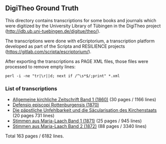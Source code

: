 ## DigiTheo Ground Truth

This directory contains transcriptions for some books and journals which were digitized
by the University Library of Tübingen in the DigiTheo project
(http://idb.ub.uni-tuebingen.de/digitue/theo/).

The transcriptions were done with eScriptorium, a transcription platform
developed as part of the Scripta and RESILIENCE projects
(https://gitlab.com/scripta/escriptorium/).

After exporting the transcriptions as PAGE XML files, those files were
processed to remove empty lines:

    perl -i -ne "tr|\r||d; next if /^\s*$/;print" *.xml

### List of transcriptions

- [Allgemeine kirchliche Zeitschrift Band 1 (1860)](http://idb.ub.uni-tuebingen.de/opendigi/akzs_1860) (30 pages / 1166 lines)
- [Defensio episcopi Rottenburgensis (1870)](http://idb.ub.uni-tuebingen.de/opendigi/hefele1870)
- [Die päpstliche Unfehlbarkeit und die Säcularisation des Kirchenstaats](http://idb.ub.uni-tuebingen.de/opendigi/zeller1871) (20 pages 731 lines)
- [Stimmen aus Maria-Laach Band 1 (1871)](http://idb.ub.uni-tuebingen.de/opendigi/stml_1871_01) (25 pages / 945 lines)
- [Stimmen aus Maria-Laach Band 2 (1872)](http://idb.ub.uni-tuebingen.de/opendigi/stml_1872_02) (88 pages / 3340 lines)

Total 163 pages / 6182 lines.
